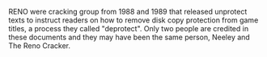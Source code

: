 RENO were cracking group from 1988 and 1989 that released unprotect texts to instruct readers on how to remove disk copy protection from game titles, a process they called "deprotect".
Only two people are credited in these documents and they may have been the same person, Neeley and The Reno Cracker.